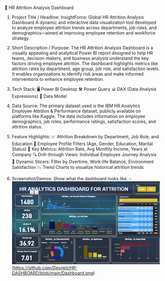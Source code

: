💼 HR Attrition Analysis Dashboard

1. Project Title / Headline:
InsightForce: Global HR Attrition Analysis Dashboard
A dynamic and interactive data visualization tool developed to analyze employee attrition trends across departments, job roles, and demographics—aimed at improving employee retention and workforce strategy.

2. Short Description / Purpose:
The HR Attrition Analysis Dashboard is a visually appealing and analytical Power BI report designed to help HR teams, decision-makers, and business analysts understand the key factors driving employee attrition. The dashboard highlights metrics like attrition rates by department, age group, job role, and satisfaction levels. It enables organizations to identify risk areas and make informed interventions to enhance employee retention.

3. Tech Stack:
🖥️ Power BI Desktop 
🛠️ Power Query 
📊 DAX (Data Analysis Expressions) 
🔗 Data Model

4. Data Source:
The primary dataset used is the IBM HR Analytics Employee Attrition & Performance dataset, publicly available on platforms like Kaggle.
The data includes information on employee demographics, job roles, performance ratings, satisfaction scores, and attrition status.

5. Feature Highlights:
📈 Attrition Breakdown by Department, Job Role, and Education
👤 Employee Profile Filters (Age, Gender, Education, Marital Status)
🎯 Key Metrics: Attrition Rate, Avg Monthly Income, Years at Company
🔍 Drill-through Views: Individual Employee Journey Analysis
📌 Dynamic Slicers: Filter by Overtime, Work-life Balance, Environment Satisfaction
📉 Trend Charts to visualize historical attrition trends

6. Screenshot/Demos:
   Show what the dashboard looks like. - ![Alt text](https://github.com/Devnkit/HR-DASHBOARD/blob/main/Dashboard.png)
   (https://github.com/Devnkit/HR-DASHBOARD/blob/main/Dashboard.png)
